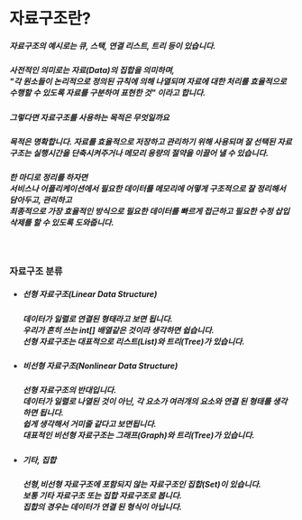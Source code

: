 # 자료구조란?

##### 자료구조의 예시로는 큐, 스택, 연결 리스트, 트리 등이 있습니다.

##### 사전적인 의미로는 자료(Data)의 집합을 의미하며, <br>"각 원소들이 논리적으로 정의된 규칙에 의해 나열되며 자료에 대한 처리를 효율적으로 수행할 수 있도록 자료를 구분하여 표현한 것" 이라고 합니다.   

##### 그렇다면 자료구조를 사용하는 목적은 무엇일까요

##### 목적은 명확합니다. 자료를 효율적으로 저장하고 관리하기 위해 사용되며 잘 선택된 자료구조는 실행시간을 단축시켜주거나 메모리 용량의 절약을 이끌어 낼 수 있습니다.

##### 한 마디로 정리를 하자면<br> 서비스나 어플리케이션에서 필요한 데이터를 메모리에 어떻게 구조적으로 잘 정리해서 담아두고, 관리하고<br> 최종적으로 가장 효율적인 방식으로 필요한 데이터를 빠르게 접근하고 필요한 수정 삽입 삭제를 할 수 있도록 도와줍니다.

<br>

### 자료구조 분류

- ##### 선형 자료구조(Linear Data Structure)
    ##### 데이터가 일렬로 연결된 형태라고 보면 됩니다. <br>우리가 흔히 쓰는 int[] 배열같은 것이라 생각하면 쉽습니다. <br>선형 자료구조는 대표적으로 리스트(List)와 트리(Tree)가 있습니다.

- ##### 비선형 자료구조(Nonlinear Data Structure)
    ##### 선형 자료구조의 반대입니다.<br>데이터가 일렬로 나열된 것이 아닌, 각 요소가 여러개의 요소와 연결 된 형태를 생각하면 됩니다.<br> 쉽게 생각해서 거미줄 같다고 보면됩니다.<br> 대표적인 비선형 자료구조는 그래프(Graph)와 트리(Tree)가 있습니다.

- ##### 기타, 집합
   ##### 선형,비선형 자료구조에 포함되지 않는 자료구조인 집합(Set)이 있습니다. <br>보통 기타 자료구조 또는 집합 자료구조로 봅니다. <br>집합의 경우는 데이터가 연결 된 형식이 아닙니다.